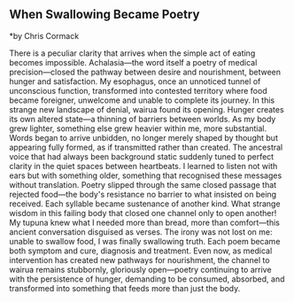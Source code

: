 ## When Swallowing Became Poetry
*by Chris Cormack

There is a peculiar clarity that arrives when the simple act of eating becomes impossible. Achalasia—the word itself a poetry of medical precision—closed the pathway between desire and nourishment, between hunger and satisfaction. My esophagus, once an unnoticed tunnel of unconscious function, transformed into contested territory where food became foreigner, unwelcome and unable to complete its journey. In this strange new landscape of denial, wairua found its opening. Hunger creates its own altered state—a thinning of barriers between worlds. As my body grew lighter, something else grew heavier within me, more substantial. Words began to arrive unbidden, no longer merely shaped by thought but appearing fully formed, as if transmitted rather than created. The ancestral voice that had always been background static suddenly tuned to perfect clarity in the quiet spaces between heartbeats. I learned to listen not with ears but with something older, something that recognised these messages without translation. Poetry slipped through the same closed passage that rejected food—the body's resistance no barrier to what insisted on being received. Each syllable became sustenance of another kind. What strange wisdom in this failing body that closed one channel only to open another! My tupuna knew what I needed more than bread, more than comfort—this ancient conversation disguised as verses. The irony was not lost on me: unable to swallow food, I was finally swallowing truth. Each poem became both symptom and cure, diagnosis and treatment. Even now, as medical intervention has created new pathways for nourishment, the channel to wairua remains stubbornly, gloriously open—poetry continuing to arrive with the persistence of hunger, demanding to be consumed, absorbed, and transformed into something that feeds more than just the body.
